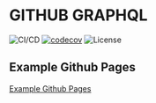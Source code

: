 # GITHUB GRAPHQL

![CI/CD](https://github.com/dyarleniber/react-workflow-gh-actions/workflows/CI/CD/badge.svg)
[![codecov](https://codecov.io/gh/thomazot/github-graphql/branch/master/graph/badge.svg)](https://codecov.io/gh/thomazot/github-graphql)
![License](https://img.shields.io/github/license/dyarleniber/react-workflow-gh-actions)

## Example Github Pages

[Example Github Pages](https://thomazot.github.io/github-graphql/)
